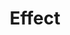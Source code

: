 ---
codehost: https://github.com/https://github.com/Effect-TS
logohandle: effectwebsite
sort: effect
title: Effect
twitter: https://x.com/EffectTS_
website: https://effect.website/
---